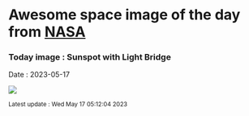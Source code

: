 
# Awesome space image of the day from [NASA](https://api.nasa.gov/)

### Today image : Sunspot with Light Bridge
Date : 2023-05-17

![](https://apod.nasa.gov/apod/image/2305/SunSpotBridge_Johnston_960.jpg)

<small>Latest update : Wed May 17 05:12:04 2023</small>
        
